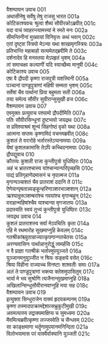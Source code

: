 वैशम्पायन उवाच	001  
अथासीनेषु सर्वेषु तेषु राजसु भारत	001a  
कोटिकाश्यवचः श्रुत्वा शैब्यं सौवीरकोऽब्रवीत्	001c  
यदा वाचं व्याहरन्त्यामस्यां मे रमते मनः	002a  
सीमन्तिनीनां मुख्यायां विनिवृत्तः कथं भवान्	002c  
एतां दृष्ट्वा स्त्रियो मेऽन्या यथा शाखामृगस्त्रियः	003a  
प्रतिभान्ति महाबाहो सत्यमेतद्ब्रवीमि ते	003c  
दर्शनादेव हि मनस्तया मेऽपहृतं भृशम्	004a  
तां समाचक्ष्व कल्याणीं यदि स्याच्छैब्य मानुषी	004c  
कोटिकाश्य उवाच	005  
एषा वै द्रौपदी कृष्णा राजपुत्री यशस्विनी	005a  
पञ्चानां पाण्डुपुत्राणां महिषी सम्मता भृशम्	005c  
सर्वेषां चैव पार्थानां प्रिया बहुमता सती	006a  
तया समेत्य सौवीर सुवीरान्सुसुखी व्रज	006c  
वैशम्पायन उवाच	007  
एवमुक्तः प्रत्युवाच पश्यामो द्रौपदीमिति	007a  
पतिः सौवीरसिन्धूनां दुष्टभावो जयद्रथः	007c  
स प्रविश्याश्रमं शून्यं सिंहगोष्ठं वृको यथा	008a  
आत्मना सप्तमः कृष्णामिदं वचनमब्रवीत्	008c  
कुशलं ते वरारोहे भर्तारस्तेऽप्यनामयाः	009a  
येषां कुशलकामासि तेऽपि कच्चिदनामयाः	009c  
द्रौपद्युवाच	010  
कौरव्यः कुशली राजा कुन्तीपुत्रो युधिष्ठिरः	010a  
अहं च भ्रातरश्चास्य यांश्चान्यान्परिपृच्छसि	010c  
पाद्यं प्रतिगृहाणेदमासनं च नृपात्मज	011a  
मृगान्पञ्चाशतं चैव प्रातराशं ददानि ते	011c  
ऐणेयान्पृषतान्न्यङ्कून्हरिणाञ्शरभाञ्शशान्	012a  
ऋश्यान्रुरूञ्शम्बरांश्च गवयांश्च मृगान्बहून्	012c  
वराहान्महिषांश्चैव याश्चान्या मृगजातयः	013a  
प्रदास्यति स्वयं तुभ्यं कुन्तीपुत्रो युधिष्ठिरः	013c  
जयद्रथ उवाच	014  
कुशलं प्रातराशस्य सर्वा मेऽपचितिः कृता	014a  
एहि मे रथमारोह सुखमाप्नुहि केवलम्	014c  
गतश्रीकांश्च्युतान्राज्यात्कृपणान्गतचेतसः	015a  
अरण्यवासिनः पार्थान्नानुरोद्धुं त्वमर्हसि	015c  
न वै प्राज्ञा गतश्रीकं भर्तारमुपयुञ्जते	016a  
युञ्जानमनुयुञ्जीत न श्रियः सङ्क्षये वसेत्	016c  
श्रिया विहीना राज्याच्च विनष्टाः शाश्वतीः समाः	017a  
अलं ते पाण्डुपुत्राणां भक्त्या क्लेशमुपासितुम्	017c  
भार्या मे भव सुश्रोणि त्यजैनान्सुखमाप्नुहि	018a  
अखिलान्सिन्धुसौवीरानवाप्नुहि मया सह	018c  
वैशम्पायन उवाच	019  
इत्युक्ता सिन्धुराजेन वाक्यं हृदयकम्पनम्	019a  
कृष्णा तस्मादपाक्रामद्देशात्सभ्रुकुटीमुखी	019c  
अवमत्यास्य तद्वाक्यमाक्षिप्य च सुमध्यमा	020a  
मैवमित्यब्रवीत्कृष्णा लज्जस्वेति च सैन्धवम्	020c  
सा काङ्क्षमाणा भर्तॄणामुपयानमनिन्दिता	021a  
विलोभयामास परं वाक्यैर्वाक्यानि युञ्जती	021c  
